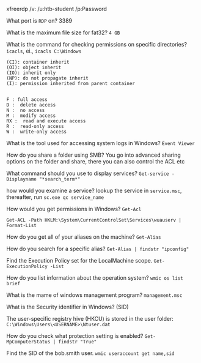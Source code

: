 xfreerdp /v:<targetIp> /u:htb-student /p:Password

What port is `RDP` on?
3389

What is the maximum file size for fat32?
`4 GB`

What is the command for checking permissions on specific directories?
`icacls`, ei., `icacls C:\Windows`


    (CI): container inherit
    (OI): object inherit
    (IO): inherit only
    (NP): do not propagate inherit
    (I): permission inherited from parent container


    F : full access
    D :  delete access
    N :  no access
    M :  modify access
    RX :  read and execute access
    R :  read-only access
    W :  write-only access

What is the tool used for accessing system logs in Windows?
`Event Viewer`

How do you share a folder using SMB?
You go into advanced sharing options on the folder and share, there you can also control the ACL etc

What command should you use to display services? 
`Get-service -Displayname "*search_term*"`

how would you examine a service? 
lookup the service in `service.msc`, thereafter, run `sc.exe qc service_name`

How would you get permissions in Windows?
`Get-Acl`
```
Get-ACL -Path HKLM:\System\CurrentControlSet\Services\wuauserv | Format-List
```

How do you get all of your aliases on the machine?
`Get-Alias`

How do you search for a specific alias?
`Get-Alias | findstr "ipconfig"`

Find the Execution Policy set for the LocalMachine scope. 
`Get-ExecutionPolicy -List`

How do you list information about the operation system?
`wmic os list brief`

What is the mame of windows management program?
`management.msc`

What is the Security identifier in Windows? (SID)

The user-specific registry hive (HKCU) is stored in the user folder:
`C:\Windows\Users\<USERNAME>\Ntuser.dat`

How do you check what protection setting is enabled?
`Get-MpComputerStatus | findstr "True"`

Find the SID of the bob.smith user. 
`wmic useraccount get name,sid`

